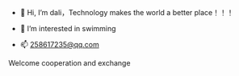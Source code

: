 - 👋 Hi, I’m dali，Technology makes the world a better place！！！
- 👀 I’m interested in swimming

- 📫 258617235@qq.com

Welcome cooperation and exchange
